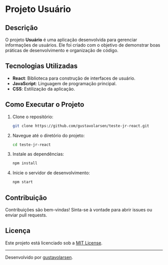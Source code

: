 # Projeto Usuário

## Descrição

O projeto **Usuário** é uma aplicação desenvolvida para gerenciar informações de usuários. Ele foi criado com o objetivo de demonstrar boas práticas de desenvolvimento e organização de código.

## Tecnologias Utilizadas

- **React**: Biblioteca para construção de interfaces de usuário.
- **JavaScript**: Linguagem de programação principal.
- **CSS**: Estilização da aplicação.

## Como Executar o Projeto

1. Clone o repositório:
   ```bash
   git clone https://github.com/gustavolarsen/teste-jr-react.git
   ```
2. Navegue até o diretório do projeto:
   ```bash
   cd teste-jr-react
   ```
3. Instale as dependências:
   ```bash
   npm install
   ```
4. Inicie o servidor de desenvolvimento:
   ```bash
   npm start
   ```

## Contribuição

Contribuições são bem-vindas! Sinta-se à vontade para abrir issues ou enviar pull requests.

## Licença

Este projeto está licenciado sob a [MIT License](LICENSE).

---

Desenvolvido por [gustavolarsen](https://github.com/gustavolarsen).
